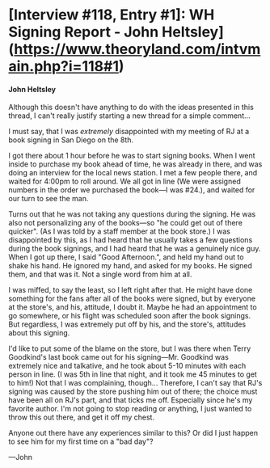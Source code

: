 # [Interview #118, Entry #1]: WH Signing Report - John Heltsley](https://www.theoryland.com/intvmain.php?i=118#1)

#### John Heltsley

Although this doesn't have anything to do with the ideas presented in this thread, I can't really justify starting a new thread for a simple comment...

I must say, that I was
*extremely*
disappointed with my meeting of RJ at a book signing in San Diego on the 8th.

I got there about 1 hour before he was to start signing books. When I went inside to purchase my book ahead of time, he was already in there, and was doing an interview for the local news station. I met a few people there, and waited for 4:00pm to roll around. We all got in line (We were assigned numbers in the order we purchased the book—I was #24.), and waited for our turn to see the man.

Turns out that he was not taking any questions during the signing. He was also not personalizing any of the books—so "he could get out of there quicker". (As I was told by a staff member at the book store.) I was disappointed by this, as I had heard that he usually takes a few questions during the book signings, and I had heard that he was a genuinely nice guy. When I got up there, I said "Good Afternoon.", and held my hand out to shake his hand. He ignored my hand, and asked for my books. He signed them, and that was it. Not a single word from him at all.

I was miffed, to say the least, so I left right after that. He might have done something for the fans after all of the books were signed, but by everyone at the store's, and his, attitude, I doubt it. Maybe he had an appointment to go somewhere, or his flight was scheduled soon after the book signings. But regardless, I was extremely put off by his, and the store's, attitudes about this signing.

I'd like to put some of the blame on the store, but I was there when Terry Goodkind's last book came out for his signing—Mr. Goodkind was extremely nice and talkative, and he took about 5-10 minutes with each person in line. (I was 5th in line that night, and it took me 45 minutes to get to him!) Not that I was complaining, though... Therefore, I can't say that RJ's signing was caused by the store pushing him out of there; the choice must have been all on RJ's part, and that ticks me off. Especially since he's my favorite author. I'm not going to stop reading or anything, I just wanted to throw this out there, and get it off my chest.

Anyone out there have any experiences similar to this? Or did I just happen to see him for my first time on a "bad day"?

—John

